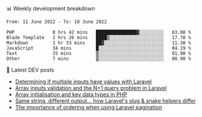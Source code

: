 📊 Weekly development breakdown
<!--START_SECTION:waka-->

```text
From: 11 June 2022 - To: 18 June 2022

PHP              8 hrs 42 mins   ███████████████▓░░░░░░░░░   63.08 %
Blade Template   2 hrs 26 mins   ████▒░░░░░░░░░░░░░░░░░░░░   17.70 %
Markdown         1 hr 33 mins    ██▓░░░░░░░░░░░░░░░░░░░░░░   11.30 %
JavaScript       34 mins         █░░░░░░░░░░░░░░░░░░░░░░░░   04.19 %
Text             15 mins         ▒░░░░░░░░░░░░░░░░░░░░░░░░   01.90 %
Other            7 mins          ▒░░░░░░░░░░░░░░░░░░░░░░░░   00.90 %
```

<!--END_SECTION:waka-->

📕 Latest DEV posts
<!-- BLOG-POST-LIST:START -->
- [Determining if multiple inputs have values with Laravel](https://dev.to/michaelvickersuk/determining-if-multiple-inputs-have-values-with-laravel-km6)
- [Array inputs validation and the N+1 query problem in Laravel](https://dev.to/michaelvickersuk/array-inputs-validation-and-the-n1-query-problem-in-laravel-2agb)
- [Array initialisation and key data types in PHP](https://dev.to/michaelvickersuk/array-initialisation-and-key-data-types-in-php-1e5b)
- [Same string, different output... how Laravel&#39;s slug &amp; snake helpers differ](https://dev.to/michaelvickersuk/same-string-different-output-how-laravels-slug-snake-helpers-differ-1ccj)
- [The importance of ordering when using Laravel pagination](https://dev.to/michaelvickersuk/the-importance-of-ordering-when-using-laravel-pagination-1e37)
<!-- BLOG-POST-LIST:END -->
